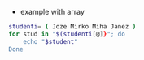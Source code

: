 - example with array
```bash
studenti= ( Joze Mirko Miha Janez )
for stud in "$(studenti[@]}"; do 
    echo "$student"
Done
```

